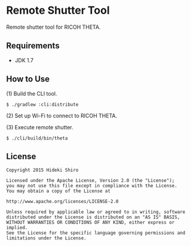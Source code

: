 # Remote Shutter Tool

Remote shutter tool for RICOH THETA.

## Requirements

- JDK 1.7

## How to Use

(1) Build the CLI tool.

```
$ ./gradlew :cli:distribute
```

(2) Set up Wi-Fi to connect to RICOH THETA.

(3) Execute remote shutter.

```
$ ./cli/build/bin/theta
```

## License

```
Copyright 2015 Hideki Shiro

Licensed under the Apache License, Version 2.0 (the "License");
you may not use this file except in compliance with the License.
You may obtain a copy of the License at

http://www.apache.org/licenses/LICENSE-2.0

Unless required by applicable law or agreed to in writing, software
distributed under the License is distributed on an "AS IS" BASIS,
WITHOUT WARRANTIES OR CONDITIONS OF ANY KIND, either express or implied.
See the License for the specific language governing permissions and
limitations under the License.
```
